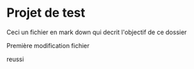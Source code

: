 # Projet de test 
Ceci un fichier en mark down qui decrit l'objectif de ce dossier

Première modification fichier




reussi